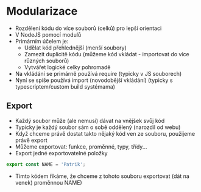 # Modularizace

- Rozdělení kódu do více souborů (celků) pro lepší orientaci
- V NodeJS pomocí modulů
- Primárním účelem je:
    - Udělat kód přehlednější (menší soubory)
    - Zamezit duplicitě kódu (můžeme kód vkládat - importovat do více různých souborů)
    - Vytvářet logické celky pohromadě
- Na vkládání se primárně používá require (typicky v JS souborech)
- Nyní se spíše používá import (novodobější vkládání) (typicky s typescriptem/custom build systémama)

## Export

- Každý soubor může (ale nemusí) dávat na vnějšek svůj kód
- Typicky je každý soubor sám o sobě oddělený (narozdíl od webu)
- Když chceme právě dostat takto nějaký kód ven ze souboru, použijeme právě export
- Můžeme exportovat: funkce, proměnné, typy, třídy...
- Export jedné exportovatelné položky

```ts
export const NAME = 'Patrik';
```

- Tímto kódem říkáme, že chceme z tohoto souboru exportovat (dát na venek) proměnnou NAME)

